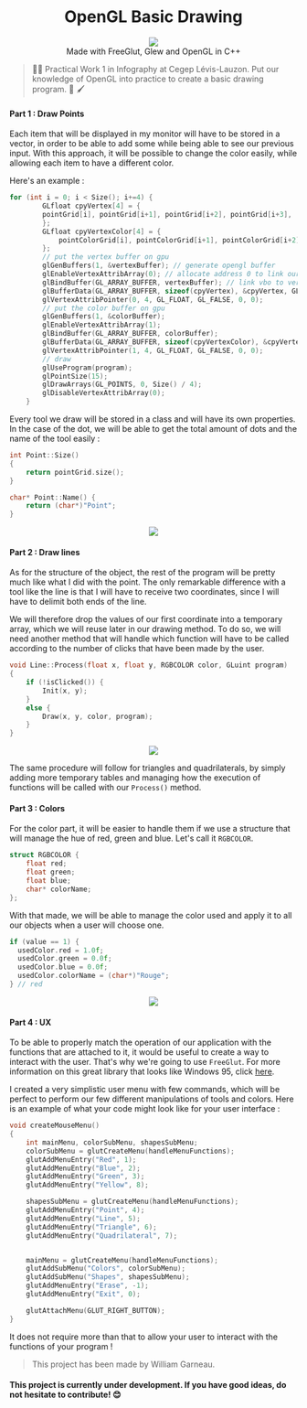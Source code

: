  <h1 align="center">OpenGL Basic Drawing</h1> 
  <p align="center">
  <img src="https://img.shields.io/badge/License-MIT-blue.svg"><br>
  Made with FreeGlut, Glew and OpenGL in C++
  </p>

 > 👨‍🎨 Practical Work 1 in Infography at Cegep Lévis-Lauzon. Put our knowledge of OpenGL into practice to create a basic drawing program.  🎨  🖌 

#### Part 1 : Draw Points

Each item that will be displayed in my monitor will have to be stored in a vector, in order to be able to add some while being able to see our previous input.
With this approach, it will be possible to change the color easily, while allowing each item to have a different color.

Here's an example :

```c++
for (int i = 0; i < Size(); i+=4) {
		GLfloat cpyVertex[4] = {
		pointGrid[i], pointGrid[i+1], pointGrid[i+2], pointGrid[i+3],
		};
		GLfloat cpyVertexColor[4] = {
			pointColorGrid[i], pointColorGrid[i+1], pointColorGrid[i+2], pointColorGrid[i+3],
		};
		// put the vertex buffer on gpu
		glGenBuffers(1, &vertexBuffer); // generate opengl buffer
		glEnableVertexAttribArray(0); // allocate address 0 to link our vbo
		glBindBuffer(GL_ARRAY_BUFFER, vertexBuffer); // link vbo to vertex buffer attribute
		glBufferData(GL_ARRAY_BUFFER, sizeof(cpyVertex), &cpyVertex, GL_STREAM_DRAW); // insert data to buffer
		glVertexAttribPointer(0, 4, GL_FLOAT, GL_FALSE, 0, 0);
		// put the color buffer on gpu
		glGenBuffers(1, &colorBuffer);
		glEnableVertexAttribArray(1);
		glBindBuffer(GL_ARRAY_BUFFER, colorBuffer);
		glBufferData(GL_ARRAY_BUFFER, sizeof(cpyVertexColor), &cpyVertexColor, GL_STREAM_DRAW);
		glVertexAttribPointer(1, 4, GL_FLOAT, GL_FALSE, 0, 0);
		// draw
		glUseProgram(program);
		glPointSize(15);
		glDrawArrays(GL_POINTS, 0, Size() / 4);
		glDisableVertexAttribArray(0);
	}
```

Every tool we draw will be stored in a class and will have its own properties. In the case of the dot, we will be able 
to get the total amount of dots and the name of the tool easily :
```c++
int Point::Size()
{
	return pointGrid.size();
}

char* Point::Name() {
	return (char*)"Point";
}
```
<p align="center">
  <img src="https://user-images.githubusercontent.com/33030290/45921223-772a4280-be66-11e8-9e26-565291587747.png"><br>
  </p>

#### Part 2 : Draw lines

As for the structure of the object, the rest of the program will be pretty much like what I did with the point. 
The only remarkable difference with a tool like the line is that I will have to receive two coordinates, 
since I will have to delimit both ends of the line.

We will therefore drop the values of our first coordinate into a temporary array, which we will reuse later in our drawing method.
To do so, we will need another method that will handle which function will have to be called according to the number of clicks that have been made by the user.

```c++
void Line::Process(float x, float y, RGBCOLOR color, GLuint program)
{
	if (!isClicked()) {
		Init(x, y);
	}
	else {
		Draw(x, y, color, program);
	}
}
```

<p align="center">
  <img src="https://user-images.githubusercontent.com/33030290/45921227-83ae9b00-be66-11e8-86ba-b3d5bbfe33e6.png"><br>
  </p>

The same procedure will follow for triangles and quadrilaterals, by simply adding more temporary tables and managing
how the execution of functions will be called with our `Process()` method.

#### Part 3 : Colors

For the color part, it will be easier to handle them if we use a structure that will manage the hue of red, green and blue. Let's call it `RGBCOLOR`.

```c++
struct RGBCOLOR {
	float red;
	float green;
	float blue;
	char* colorName;
};
```

With that made, we will be able to manage the color used and apply it to all our objects when a user will choose one.

```c++
if (value == 1) {
  usedColor.red = 1.0f; 
  usedColor.green = 0.0f;
  usedColor.blue = 0.0f; 
  usedColor.colorName = (char*)"Rouge"; 
} // red
```


<p align="center">
  <img src="https://user-images.githubusercontent.com/33030290/45921242-c3758280-be66-11e8-83b5-351267c0b518.png"><br>
  </p>

#### Part 4 : UX

To be able to properly match the operation of our application with the functions that are attached to it, it would be useful to create a way to interact with the user. 
That's why we're going to use `FreeGlut`. For more information on this great library that looks like Windows 95, click [here](http://freeglut.sourceforge.net/).

I created a very simplistic user menu with few commands, which will be perfect to perform our few different manipulations of tools and colors.
Here is an example of what your code might look like for your user interface :

```c++
void createMouseMenu()
{
	int mainMenu, colorSubMenu, shapesSubMenu;
	colorSubMenu = glutCreateMenu(handleMenuFunctions);
	glutAddMenuEntry("Red", 1);
	glutAddMenuEntry("Blue", 2);
	glutAddMenuEntry("Green", 3);
	glutAddMenuEntry("Yellow", 8);

	shapesSubMenu = glutCreateMenu(handleMenuFunctions);
	glutAddMenuEntry("Point", 4);
	glutAddMenuEntry("Line", 5);
	glutAddMenuEntry("Triangle", 6);
	glutAddMenuEntry("Quadrilateral", 7);


	mainMenu = glutCreateMenu(handleMenuFunctions);
	glutAddSubMenu("Colors", colorSubMenu);
	glutAddSubMenu("Shapes", shapesSubMenu);
	glutAddMenuEntry("Erase", -1);
	glutAddMenuEntry("Exit", 0);

	glutAttachMenu(GLUT_RIGHT_BUTTON);
}
```
It does not require more than that to allow your user to interact with the functions of your program !

> This project has been made by William Garneau. 

#### This project is currently under development. If you have good ideas, do not hesitate to contribute! 😊
